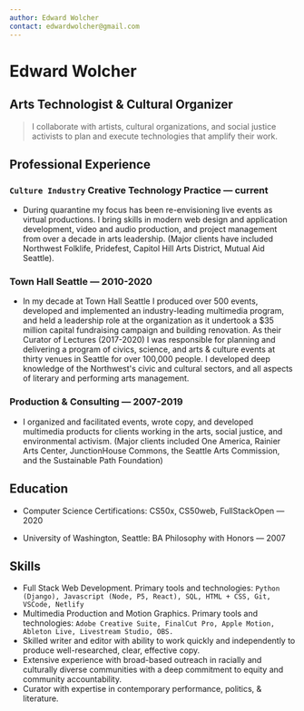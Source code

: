 ```yaml
---
author: Edward Wolcher
contact: edwardwolcher@gmail.com
---
```


# Edward Wolcher

## Arts Technologist & Cultural Organizer

> I collaborate with artists, cultural organizations, and social justice activists to plan and execute technologies that amplify their work.

## Professional Experience

### `Culture Industry` Creative Technology Practice — current

* During quarantine my focus has been re-envisioning live events as virtual productions. I bring skills in modern web design and application development, video and audio production, and project management from over a decade in arts leadership. (Major clients have included Northwest Folklife, Pridefest, Capitol Hill Arts District, Mutual Aid Seattle).

### Town Hall Seattle — 2010-2020

* In my decade at Town Hall Seattle I produced over 500 events, developed and implemented an industry-leading multimedia program, and held a leadership role at the organization as it undertook a $35 million capital fundraising campaign and building renovation. As their Curator of Lectures (2017-2020) I was responsible for planning and delivering a program of civics, science, and arts & culture events at thirty venues in Seattle for over 100,000 people. I developed deep knowledge of the Northwest's civic and cultural sectors, and all aspects of literary and performing arts management.

### Production & Consulting — 2007-2019

* I organized and facilitated events, wrote copy, and developed multimedia products for clients working in the arts, social justice, and environmental activism. (Major clients included One America, Rainier Arts Center, JunctionHouse Commons, the Seattle Arts Commission, and the Sustainable Path Foundation)

## Education

* Computer Science Certifications: CS50x, CS50web, FullStackOpen — 2020

* University of Washington, Seattle: BA Philosophy with Honors — 2007

## Skills

* Full Stack Web Development. Primary tools and technologies: `Python (Django), Javascript (Node, P5, React), SQL, HTML + CSS, Git, VSCode, Netlify`
* Multimedia Production and Motion Graphics. Primary tools and technologies: `Adobe Creative Suite, FinalCut Pro, Apple Motion, Ableton Live, Livestream Studio, OBS.`
* Skilled writer and editor with ability to work quickly and independently to produce well-researched, clear, effective copy.
* Extensive experience with broad-based outreach in racially and culturally diverse communities with a deep commitment to equity and community accountability.
* Curator with expertise in contemporary performance, politics, & literature.
